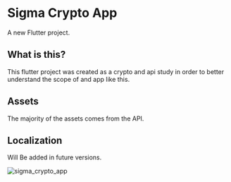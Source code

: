 # Sigma Crypto App

A new Flutter project.

## What is this?

This flutter project was created as a crypto and api study in order to better understand the scope of and app like this.

## Assets

The majority of the assets comes from the API.

## Localization

Will Be added in future versions.

![sigma_crypto_app](https://user-images.githubusercontent.com/61284002/139558477-30a7b426-1372-4062-8068-0585c86bdf9c.png)
